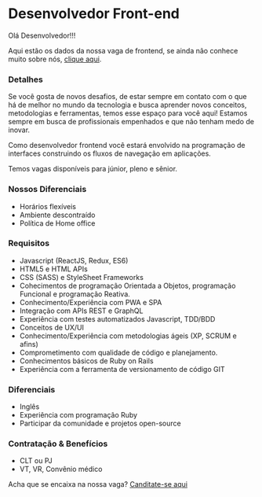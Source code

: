 # Desenvolvedor Front-end

Olá Desenvolvedor!!!

Aqui estão os dados da nossa vaga de frontend, se ainda não conhece muito sobre nós, [clique aqui](https://github.com/ecostage/vagas).

### Detalhes

Se você gosta de novos desafios, de estar sempre em contato com o que há de melhor no mundo da tecnologia e busca aprender novos conceitos, metodologias e ferramentas, temos esse espaço para você aqui!
Estamos sempre em busca de profissionais empenhados e que não tenham medo de inovar.

Como desenvolvedor frontend você estará envolvido na programação de interfaces construindo os fluxos de navegação em aplicações.

Temos vagas disponíveis para júnior, pleno e sênior.

### Nossos Diferenciais
- Horários flexíveis
- Ambiente descontraído
- Política de Home office

### Requisitos
- Javascript (ReactJS, Redux, ES6)
- HTML5 e HTML APIs
- CSS (SASS) e StyleSheet Frameworks
- Cohecimentos de programação Orientada a Objetos, programação Funcional e programação Reativa.
- Conhecimento/Experiência com PWA e SPA
- Integração com APIs REST e GraphQL
- Experiência com testes automatizados Javascript, TDD/BDD
- Conceitos de UX/UI
- Conhecimento/Experiência com metodologias ágeis (XP, SCRUM e afins)
- Comprometimento com qualidade de código e planejamento.
- Conhecimentos básicos de Ruby on Rails
- Experiência com a ferramenta de versionamento de código GIT

### Diferenciais
- Inglês
- Experiência com programação Ruby
- Participar da comunidade e projetos open-source

### Contratação & Benefícios
- CLT ou PJ
- VT, VR, Convênio médico


Acha que se encaixa na nossa vaga?
[Canditate-se aqui](https://ecostage.breezy.hr/p/e599e2233364-desenvolvedor-front-end)

